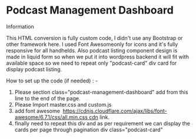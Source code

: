 
# Podcast Management Dashboard

Information

This HTML conversion is fully custom code, I didn't use any Bootstrap or other framework here. I used Font Awesomeonly for icons and it's fully responsive for all handhelds. Also podcast listing component design is made in liquid form so when we put it into wordpress backend it will fit with available space so we need to repeat only "podcast-card" div card for display podcast listing. 

How to set up the code (if needed) : -

1. Please section class="podcast-management-dashboard" add from this line to the end of the page.
2. Please Import master.css and custom.js
3. add font awesome  https://cdnjs.cloudflare.com/ajax/libs/font-awesome/6.7.1/css/all.min.css cdn link.
4. finally need to repeat this div and as per requirement we can display the cards per page through pagination
   <!-- Podcasts Card Start-->
   div class="podcast-card"
